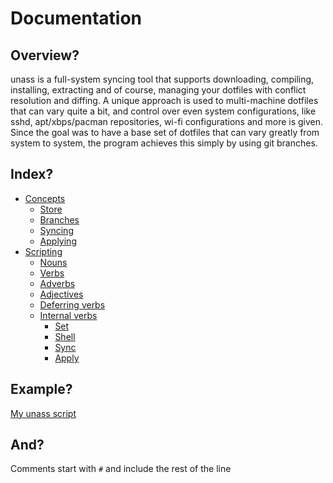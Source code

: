 # Documentation
## Overview?
unass is a full-system syncing tool that supports downloading, compiling, installing, extracting and of course, managing your dotfiles with conflict resolution and diffing. A unique approach is used to multi-machine dotfiles that can vary quite a bit, and control over even system configurations, like sshd, apt/xbps/pacman repositories, wi-fi configurations and more is given. Since the goal was to have a base set of dotfiles that can vary greatly from system to system, the program achieves this simply by using git branches.

## Index?
- [Concepts](concepts/)
	- [Store](concepts/store)
	- [Branches](concepts/branches)
	- [Syncing](concepts/syncing)
	- [Applying](concepts/applying)
- [Scripting](scripting/)
	- [Nouns](scripting/nouns)
	- [Verbs](scripting/verbs)
	- [Adverbs](scripting/adverbs)
	- [Adjectives](scripting/adjectives)
	- [Deferring verbs](scripting/deferring)
	- [Internal verbs](scripting/internals/)
		- [Set](scripting/internals/set)
		- [Shell](scripting/internals/shell)
		- [Sync](scripting/internals/sync)
		- [Apply](scripting/internals/apply)

## Example?
[My unass script](../unass)

## And?

Comments start with `#` and include the rest of the line